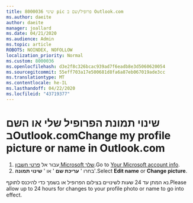 ```yaml
---
title: 8000036 שינוי pic פרופיל/שם ב Outlook.com
ms.author: daeite
author: daeite
manager: joallard
ms.date: 04/21/2020
ms.audience: Admin
ms.topic: article
ROBOTS: NOINDEX, NOFOLLOW
localization_priority: Normal
ms.custom: 8000036
ms.openlocfilehash: d3e2f8c326bcac939ad7f6eadb8e3d5060620054
ms.sourcegitcommit: 55eff703a17e500681d8fa6a87eb067019ade3cc
ms.translationtype: MT
ms.contentlocale: he-IL
ms.lasthandoff: 04/22/2020
ms.locfileid: "43719377"
---
```

# <a name="change-my-profile-picture-or-name-in-outlookcom"></a><span data-ttu-id="429e9-102">שינוי תמונת הפרופיל שלי או השם בOutlook.com</span><span class="sxs-lookup"><span data-stu-id="429e9-102">Change my profile picture or name in Outlook.com</span></span>

1. <span data-ttu-id="429e9-103">עבור אל [פרטי חשבון Microsoft שלך](https://go.microsoft.com/fwlink/p/?linkid=860841).</span><span class="sxs-lookup"><span data-stu-id="429e9-103">Go to [Your Microsoft account info](https://go.microsoft.com/fwlink/p/?linkid=860841).</span></span>
1. <span data-ttu-id="429e9-104">בחרו ' **עריכת שם** ' או ' **שינוי תמונה**'.</span><span class="sxs-lookup"><span data-stu-id="429e9-104">Select **Edit name** or **Change picture**.</span></span>

<span data-ttu-id="429e9-105">נא המתן עד 24 שעות לשינויים בצילום הפרופיל או בשמך כדי להיכנס לתוקף.</span><span class="sxs-lookup"><span data-stu-id="429e9-105">Please allow up to 24 hours for changes to your profile photo or name to go into effect.</span></span>